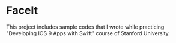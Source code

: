# FaceIt
This project includes sample codes that I wrote while practicing "Developing IOS 9 Apps with Swift" course of Stanford University.

